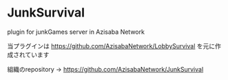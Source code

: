 # JunkSurvival
plugin for junkGames server in Azisaba Network

当プラグインは https://github.com/AzisabaNetwork/LobbySurvival を元に作成されています

組織のrepository → https://github.com/AzisabaNetwork/JunkSurvival
